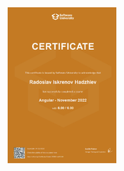 <div align="center" display="flex">
    <img src="./certificates/fe/02.angular.jpeg" alt="Python_basics" width="244" height="350">
</div>
